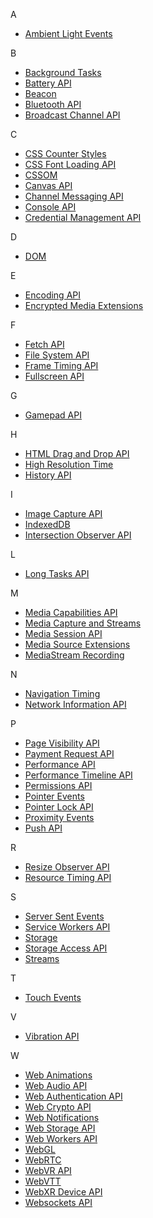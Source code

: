 A

*   [Ambient Light Events](https://developer.mozilla.org/ru/docs/Web/API/Ambient_Light_Events)

B

*   [Background Tasks](https://developer.mozilla.org/ru/docs/Web/API/Background_Tasks_API)
*   [Battery API](https://developer.mozilla.org/ru/docs/Web/API/Battery_Status_API)
*   [Beacon](https://developer.mozilla.org/ru/docs/Web/API/Beacon_API)
*   [Bluetooth API](https://developer.mozilla.org/ru/docs/Web/API/Web_Bluetooth_API)
*   [Broadcast Channel API](https://developer.mozilla.org/ru/docs/Web/API/Broadcast_Channel_API)

C

*   [CSS Counter Styles](https://developer.mozilla.org/ru/docs/Web/API/CSS_Counter_Styles)
*   [CSS Font Loading API](https://developer.mozilla.org/ru/docs/Web/API/CSS_Font_Loading_API)
*   [CSSOM](https://developer.mozilla.org/ru/docs/Web/API/CSS_Object_Model)
*   [Canvas API](https://developer.mozilla.org/ru/docs/Web/API/Canvas_API)
*   [Channel Messaging API](https://developer.mozilla.org/ru/docs/Web/API/Channel_Messaging_API)
*   [Console API](https://developer.mozilla.org/ru/docs/Web/API/Console_API)
*   [Credential Management API](https://developer.mozilla.org/ru/docs/Web/API/Credential_Management_API)

D

*   [DOM](https://developer.mozilla.org/ru/docs/Web/API/Document_Object_Model)

E

*   [Encoding API](https://developer.mozilla.org/ru/docs/Web/API/Encoding_API)
*   [Encrypted Media Extensions](https://developer.mozilla.org/ru/docs/Web/API/Encrypted_Media_Extensions_API)

F

*   [Fetch API](https://developer.mozilla.org/ru/docs/Web/API/Fetch_API)
*   [File System API](https://developer.mozilla.org/ru/docs/Web/API/File_and_Directory_Entries_API) 
*   [Frame Timing API](https://developer.mozilla.org/ru/docs/Web/API/Frame_Timing_API)
*   [Fullscreen API](https://developer.mozilla.org/ru/docs/Web/API/Fullscreen_API)

G

*   [Gamepad API](https://developer.mozilla.org/ru/docs/Web/API/Gamepad_API)

H

*   [HTML Drag and Drop API](https://developer.mozilla.org/ru/docs/Web/API/HTML_Drag_and_Drop_API)
*   [High Resolution Time](https://developer.mozilla.org/ru/docs/Web/API/Performance_API)
*   [History API](https://developer.mozilla.org/ru/docs/Web/API/History_API)

I

*   [Image Capture API](https://developer.mozilla.org/ru/docs/Web/API/MediaStream_Image_Capture_API)
*   [IndexedDB](https://developer.mozilla.org/ru/docs/Web/API/IndexedDB_API)
*   [Intersection Observer API](https://developer.mozilla.org/ru/docs/Web/API/Intersection_Observer_API)

L

*   [Long Tasks API](https://developer.mozilla.org/ru/docs/Web/API/Long_Tasks_API)

M

*   [Media Capabilities API](https://developer.mozilla.org/ru/docs/Web/API/Media_Capabilities_API)
*   [Media Capture and Streams](https://developer.mozilla.org/ru/docs/Web/API/Media_Streams_API)
*   [Media Session API](https://developer.mozilla.org/ru/docs/Web/API/Media_Session_API)
*   [Media Source Extensions](https://developer.mozilla.org/ru/docs/Web/API/Media_Source_Extensions_API)
*   [MediaStream Recording](https://developer.mozilla.org/ru/docs/Web/API/MediaStream_Recording_API)

N

*   [Navigation Timing](https://developer.mozilla.org/ru/docs/Web/API/Navigation_timing_API)
*   [Network Information API](https://developer.mozilla.org/ru/docs/Web/API/Network_Information_API)

P

*   [Page Visibility API](https://developer.mozilla.org/ru/docs/Web/API/Page_Visibility_API)
*   [Payment Request API](https://developer.mozilla.org/ru/docs/Web/API/Payment_Request_API)
*   [Performance API](https://developer.mozilla.org/ru/docs/Web/API/Performance_API)
*   [Performance Timeline API](https://developer.mozilla.org/ru/docs/Web/API/Performance_Timeline)
*   [Permissions API](https://developer.mozilla.org/ru/docs/Web/API/Permissions_API)
*   [Pointer Events](https://developer.mozilla.org/ru/docs/Web/API/Pointer_events)
*   [Pointer Lock API](https://developer.mozilla.org/ru/docs/Web/API/Pointer_Lock_API)
*   [Proximity Events](https://developer.mozilla.org/ru/docs/Web/API/Proximity_Events)
*   [Push API](https://developer.mozilla.org/ru/docs/Web/API/Push_API)

R

*   [Resize Observer API](https://developer.mozilla.org/ru/docs/Web/API/Resize_Observer_API)
*   [Resource Timing API](https://developer.mozilla.org/ru/docs/Web/API/Resource_Timing_API)

S

*   [Server Sent Events](https://developer.mozilla.org/ru/docs/Web/API/Server-sent_events)
*   [Service Workers API](https://developer.mozilla.org/ru/docs/Web/API/Service_Worker_API)
*   [Storage](https://developer.mozilla.org/ru/docs/Web/API/Storage_API)
*   [Storage Access API](https://developer.mozilla.org/ru/docs/Web/API/Storage_Access_API)
*   [Streams](https://developer.mozilla.org/ru/docs/Web/API/Streams_API)

T

*   [Touch Events](https://developer.mozilla.org/ru/docs/Web/API/Touch_events)

V

*   [Vibration API](https://developer.mozilla.org/ru/docs/Web/API/Vibration_API)

W

*   [Web Animations](https://developer.mozilla.org/ru/docs/Web/API/Web_Animations_API)
*   [Web Audio API](https://developer.mozilla.org/ru/docs/Web/API/Web_Audio_API)
*   [Web Authentication API](https://developer.mozilla.org/ru/docs/Web/API/Web_Authentication_API)
*   [Web Crypto API](https://developer.mozilla.org/ru/docs/Web/API/Web_Crypto_API)
*   [Web Notifications](https://developer.mozilla.org/ru/docs/Web/API/Notifications_API)
*   [Web Storage API](https://developer.mozilla.org/ru/docs/Web/API/Web_Storage_API)
*   [Web Workers API](https://developer.mozilla.org/ru/docs/Web/API/Web_Workers_API)
*   [WebGL](https://developer.mozilla.org/ru/docs/Web/API/WebGL_API)
*   [WebRTC](https://developer.mozilla.org/ru/docs/Web/API/WebRTC_API)
*   [WebVR API](https://developer.mozilla.org/ru/docs/Web/API/WebVR_API)
*   [WebVTT](https://developer.mozilla.org/ru/docs/Web/API/WebVTT_API)
*   [WebXR Device API](https://developer.mozilla.org/ru/docs/Web/API/WebXR_Device_API)
*   [Websockets API](https://developer.mozilla.org/ru/docs/Web/API/Websockets_API)